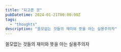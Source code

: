 ```yaml
---
title: "되고픈 것"
pubDatetime: 2024-01-21T00:00:00Z
tags:
  - "thoughts"
description: "쓸모없는 것들의 재미와 뜻을 아는 실용주의자"
---
```


쓸모없는 것들의 재미와 뜻을 아는 실용주의자
